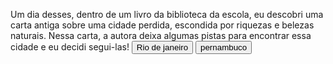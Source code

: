 <!DOCTYPE html>
<html lang="pt-BR">
<head>
    <meta charset="UTF-8">
    <meta name="viewport" content="width=device-width, initial-scale=1.0">
    <title>Em busca da cidade perdida</title>
</head>
<body>
    <main>
        <div>
            <p>Um dia desses, dentro de um livro da biblioteca da escola, eu descobri uma carta antiga sobre uma cidade perdida, escondida por riquezas e belezas naturais. Nessa carta, a autora deixa algumas pistas para encontrar essa cidade e eu decidi segui-las!
                <button class="btn-proximo" data-proximo="1">Rio de janeiro</button>
                <button class="btn-proximo" data-proximo="1">pernambuco</button>
            </p>
        </div>
    </main>
</body>
</html>
